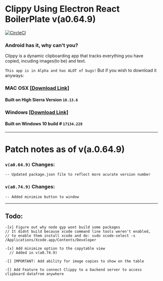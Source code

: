 # Clippy Using Electron React BoilerPlate v(a0.64.9)

[![CircleCI](https://circleci.com/gh/Jarmahent/Clippy.svg?style=svg)](https://circleci.com/gh/Jarmahent/Clippy)

### Android has it, why can't you?

Clippy is a dynamic clipboarding app that tracks everything you have copied, incuding images(to be) and text.

`This app is in Alpha and has ALOT of bugs!`
But if you wish to download it anyways:

### MAC OSX [[Download Link]](https://www.dropbox.com/s/dxw0o0t8mix8kml/Clippy-0.64.9-mac.zip?dl=0)

#### Built on High Sierra Version `10.13.6`

### Windows [[Download Link]](https://www.dropbox.com/s/mdz3a8r0hc020u8/Clippy%200.64.9.zip?dl=0)


#### Built on Windows 10 build # `17134.228`
***

# Patch notes as of v(a.0.64.9)

### `v(a0.64.9)` Changes:

`-- Updated package.json file to reflect more acurate version number`

### `v(a0.74.9)` Changes:

`-- Added minimize button to window`

***

## **Todo:**

```
-[x] Figure out why node gyp wont build some packages
// It didnt build because xcode command line tools weren't enabled,
// to enable them install xcode and do: sudo xcode-select -s /Applications/Xcode.app/Contents/Developer

-[x] Add minimize option to the copytable view
  // Added in v(a0.74.9)

-[] IMPORTANT: Add ability for image copies to show on the table

-[] Add Feature to connect Clippy to a backend server to access clipboard datafrom anywhere
```
